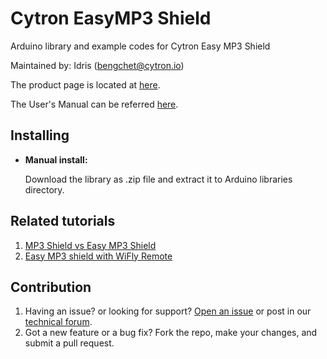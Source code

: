 # Cytron EasyMP3 Shield

Arduino library and example codes for Cytron Easy MP3 Shield

Maintained by: Idris ([bengchet@cytron.io](mailto:bengchet@cytron.io))

The product page is located at [here](https://www.cytron.io/p-shield-ezmp3).

The User's Manual can be referred [here](https://docs.google.com/document/u/1/d/101Qs505IN7JQJY7b37-N_AsBFobXRuo6P5pLzN-WvWk/view).

## Installing
- **Manual install:**
 
  Download the library as .zip file and extract it to Arduino libraries directory.
  
## Related tutorials
1. [MP3 Shield vs Easy MP3 Shield](http://tutorial.cytron.com.my/2016/12/01/mp3-shield-vs-easy-mp3-shield/)
2. [Easy MP3 shield with WiFly Remote](http://tutorial.cytron.com.my/2016/12/01/easymp3-shield-with-wifly-remote/)

## Contribution
1. Having an issue? or looking for support? [Open an issue](https://github.com/CytronTechnologies/Cytron-EasyMP3-Shield/issues) or post in our [technical forum](http://forum.cytron.io/).
2. Got a new feature or a bug fix? Fork the repo, make your changes, and submit a pull request.
